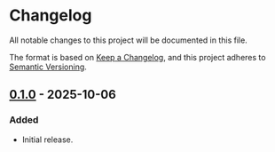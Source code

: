 Changelog
=========

All notable changes to this project will be documented in this file.

The format is based on [Keep a Changelog](https://keepachangelog.com/en/1.1.0/),
and this project adheres to [Semantic Versioning](https://semver.org/spec/v2.0.0.html).

[0.1.0] - 2025-10-06
--------------------

### Added

- Initial release.

[0.1.0]: https://github.com/jbenner-radham/node-plus-x/releases/tag/v0.1.0
